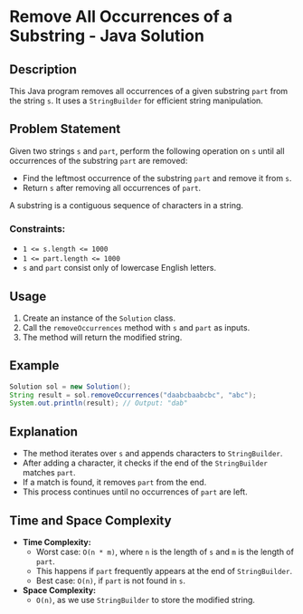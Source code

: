 # Remove All Occurrences of a Substring - Java Solution

## Description
This Java program removes all occurrences of a given substring `part` from the string `s`.
It uses a `StringBuilder` for efficient string manipulation.

## Problem Statement
Given two strings `s` and `part`, perform the following operation on `s` until all occurrences of the substring `part` are removed:
- Find the leftmost occurrence of the substring `part` and remove it from `s`.
- Return `s` after removing all occurrences of `part`.

A substring is a contiguous sequence of characters in a string.

### Constraints:
- `1 <= s.length <= 1000`
- `1 <= part.length <= 1000`
- `s` and `part` consist only of lowercase English letters.

## Usage
1. Create an instance of the `Solution` class.
2. Call the `removeOccurrences` method with `s` and `part` as inputs.
3. The method will return the modified string.

## Example
```java
Solution sol = new Solution();
String result = sol.removeOccurrences("daabcbaabcbc", "abc");
System.out.println(result); // Output: "dab"
```

## Explanation
- The method iterates over `s` and appends characters to `StringBuilder`.
- After adding a character, it checks if the end of the `StringBuilder` matches `part`.
- If a match is found, it removes `part` from the end.
- This process continues until no occurrences of `part` are left.

## Time and Space Complexity
- **Time Complexity:**
  - Worst case: `O(n * m)`, where `n` is the length of `s` and `m` is the length of `part`.
  - This happens if `part` frequently appears at the end of `StringBuilder`.
  - Best case: `O(n)`, if `part` is not found in `s`.
- **Space Complexity:**
  - `O(n)`, as we use `StringBuilder` to store the modified string.

